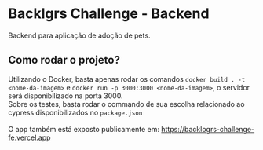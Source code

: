 # Backlgrs Challenge - Backend

Backend para aplicação de adoção de pets.
<br>

## Como rodar o projeto?

Utilizando o Docker, basta apenas rodar os comandos `docker build . -t <nome-da-imagem>` e `docker run -p 3000:3000 <nome-da-imagem>`, o servidor será disponibilizado na porta 3000.
<br>Sobre os testes, basta rodar o commando de sua escolha relacionado ao cypress disponibilizados no `package.json`
<br><br>O app também está exposto publicamente em: https://backlogrs-challenge-fe.vercel.app
